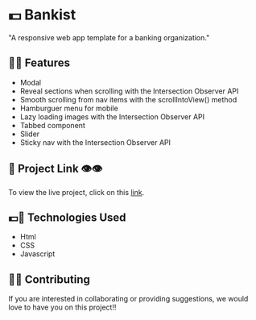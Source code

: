# 💵 Bankist

"A responsive web app template for a banking organization."

## 🌟💵 Features  

- Modal 
- Reveal sections when scrolling with the Intersection Observer API  
- Smooth scrolling from nav items with the scrollIntoView() method  
- Hamburguer menu for mobile
- Lazy loading images with the Intersection Observer API 
- Tabbed component 
- Slider  
- Sticky nav with the Intersection Observer API
 


## 🔗 Project Link 👁👁 

To view the live project, click on this [link](https://bankist-alia3g8ar.vercel.app/).  


## 💵📄 Technologies Used  

- Html  
- CSS  
- Javascript  


## 👥💵 Contributing  

If you are interested in collaborating or providing suggestions, we would love to have you on this project!!

